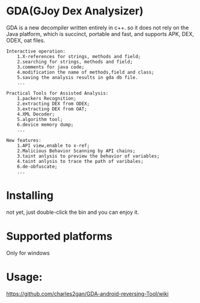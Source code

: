 # GDA(GJoy Dex Analysizer)

GDA is a new decompiler written entirely in c++. so it does not rely on the Java platform, which is succinct, portable and fast, and supports APK, DEX, ODEX, oat files.
```
Interactive operation:
  	1.X-references for strings, methods and field;
  	2.searching for strings, methods and field;
  	3.comments for java code;
  	4.modification the name of methods,field and class;
  	5.saving the analysis results in gda db file.
 	...
  
Practical Tools for Assisted Analysis:
  	1.packers Recognition;
 	2.extracting DEX from ODEX;
 	3.extracting DEX from OAT;
	4.XML Decoder;
	5.algorithm tool;
	6.device memory dump;
	...
    
New features:
	1.API view,enable to x-ref;
	2.Malicious Behavior Scanning by API chains;
	3.taint anlysis to preview the behavior of variables;
	4.taint anlysis to trace the path of varibales;
	6.de-obfuscate;
	...
```  
# Installing
  not yet, just double-click the bin and you can enjoy it.

# Supported platforms
  Only for windows

# Usage:

  https://github.com/charles2gan/GDA-android-reversing-Tool/wiki
